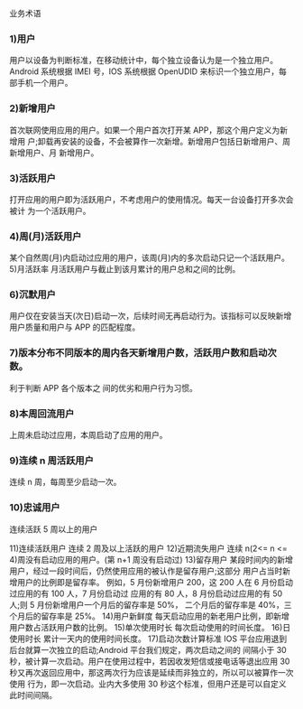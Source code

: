 业务术语
### 1)用户 

用户以设备为判断标准，在移动统计中，每个独立设备认为是一个独立用户。Android
系统根据 IMEI 号，IOS 系统根据 OpenUDID 来标识一个独立用户，每部手机一个用户。 

### 2)新增用户
首次联网使用应用的用户。如果一个用户首次打开某 APP，那这个用户定义为新增用 户;卸载再安装的设备，不会被算作一次新增。新增用户包括日新增用户、周新增用户、月 新增用户。

### 3)活跃用户
打开应用的用户即为活跃用户，不考虑用户的使用情况。每天一台设备打开多次会被计 为一个活跃用户。

###  4)周(月)活跃用户
某个自然周(月)内启动过应用的用户，该周(月)内的多次启动只记一个活跃用户。5)月活跃率 月活跃用户与截止到该月累计的用户总和之间的比例。

###  6)沉默用户
用户仅在安装当天(次日)启动一次，后续时间无再启动行为。该指标可以反映新增用户质量和用户与 APP 的匹配程度。

### 7)版本分布不同版本的周内各天新增用户数，活跃用户数和启动次数。
利于判断 APP 各个版本之 间的优劣和用户行为习惯。

### 8)本周回流用户
上周未启动过应用，本周启动了应用的用户。

### 9)连续 n 周活跃用户

连续 n 周，每周至少启动一次。

### 10)忠诚用户

连续活跃 5 周以上的用户

11)连续活跃用户
连续 2 周及以上活跃的用户
12)近期流失用户
连续 n(2<= n <= 4)周没有启动应用的用户。(第 n+1 周没有启动过)
13)留存用户 某段时间内的新增用户，经过一段时间后，仍然使用应用的被认作是留存用户;这部分
用户占当时新增用户的比例即是留存率。
例如，5 月份新增用户 200，这 200 人在 6 月份启动过应用的有 100 人，7 月份启动过
应用的有 80 人，8 月份启动过应用的有 50 人;则 5 月份新增用户一个月后的留存率是 50%， 二个月后的留存率是 40%，三个月后的留存率是 25%。
14)用户新鲜度
每天启动应用的新老用户比例，即新增用户数占活跃用户数的比例。 15)单次使用时长
每次启动使用的时间长度。 16)日使用时长
累计一天内的使用时间长度。 17)启动次数计算标准
IOS 平台应用退到后台就算一次独立的启动;Android 平台我们规定，两次启动之间的 间隔小于 30 秒，被计算一次启动。用户在使用过程中，若因收发短信或接电话等退出应用 30 秒又再次返回应用中，那这两次行为应该是延续而非独立的，所以可以被算作一次使用 行为，即一次启动。业内大多使用 30 秒这个标准，但用户还是可以自定义此时间间隔。
